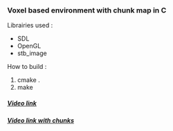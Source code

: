 ### Voxel based environment with chunk map in C

Librairies used :
* SDL
* OpenGL
* stb_image

How to build :
1. cmake .
2. make

##### [Video link](https://youtu.be/ly_38qfTG24)
##### [Video link with chunks](https://youtu.be/NxJxfTvA0zM)
